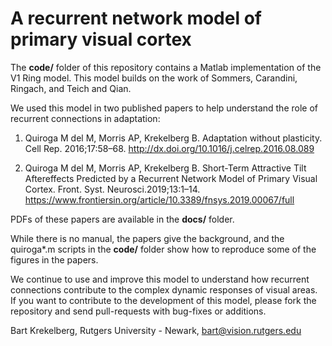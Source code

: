 # A recurrent network model of primary visual cortex

The **code/** folder of this repository contains a Matlab implementation of the V1 Ring model. 
This model builds on the work of Sommers, Carandini, Ringach, and Teich and Qian. 


We used this model in two published papers to help understand the role of recurrent connections in adaptation:

1. Quiroga M del M, Morris AP, Krekelberg B. Adaptation without plasticity. Cell Rep. 2016;17:58–68. http://dx.doi.org/10.1016/j.celrep.2016.08.089

2. Quiroga M del M, Morris AP, Krekelberg B. Short-Term Attractive Tilt Aftereffects Predicted by a Recurrent Network Model of Primary Visual Cortex. Front. Syst. Neurosci.2019;13:1–14. https://www.frontiersin.org/article/10.3389/fnsys.2019.00067/full

PDFs of these papers are available in the **docs/** folder. 

While there is no manual, the papers give the background, and the quiroga*.m scripts in the **code/** folder show how to reproduce some of the figures
in the papers. 

We continue to use and improve this model to understand how recurrent connections contribute to the complex dynamic responses of visual areas. 
If you want to contribute to the development of this model, please fork the repository and send pull-requests with bug-fixes or additions.

Bart Krekelberg, Rutgers University - Newark, bart@vision.rutgers.edu








